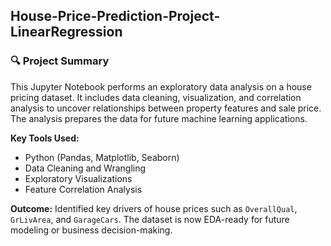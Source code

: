 ## House-Price-Prediction-Project-LinearRegression
### 🔍 Project Summary

This Jupyter Notebook performs an exploratory data analysis on a house pricing dataset. It includes data cleaning, visualization, and correlation analysis to uncover relationships between property features and sale price. The analysis prepares the data for future machine learning applications.

**Key Tools Used:**
- Python (Pandas, Matplotlib, Seaborn)
- Data Cleaning and Wrangling
- Exploratory Visualizations
- Feature Correlation Analysis

**Outcome:** Identified key drivers of house prices such as `OverallQual`, `GrLivArea`, and `GarageCars`. The dataset is now EDA-ready for future modeling or business decision-making.
